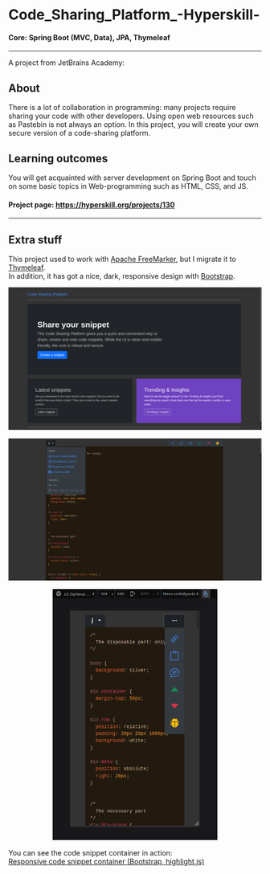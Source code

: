 # Code_Sharing_Platform_-Hyperskill-
  
#### Core: Spring Boot (MVC, Data), JPA, Thymeleaf
  
---  
  
A project from JetBrains Academy:  
  
## About  
  
There is a lot of collaboration in programming: many projects require sharing your code with other developers. Using open web resources such as Pastebin is not always an option. In this project, you will create your own secure version of a code-sharing platform.
  
## Learning outcomes  
  
You will get acquainted with server development on Spring Boot and touch on some basic topics in Web-programming such as HTML, CSS, and JS.
  
  
#### Project page: https://hyperskill.org/projects/130

---

## Extra stuff

This project used to work with [Apache FreeMarker](https://freemarker.apache.org/), but I migrate it to [Thymeleaf](https://www.thymeleaf.org/).  
In addition, it has got a nice, dark, responsive design with [Bootstrap](https://getbootstrap.com/).

![The home page of Code Sharing Platform](https://raw.githubusercontent.com/hu-zza/Code_Sharing_Platform_-Hyperskill-/master/media/index.png)


![Desktop view of a snippet](https://raw.githubusercontent.com/hu-zza/Code_Sharing_Platform_-Hyperskill-/master/media/desktop_code.png)

<p align="center">
  <img src="https://raw.githubusercontent.com/hu-zza/Code_Sharing_Platform_-Hyperskill-/master/media/mobile_code.png" alt="Mobile view of a snippet" height="500">
</p>

You can see the code snippet container in action:  
[Responsive code snippet container (Bootstrap, highlight.js)](https://codepen.io/hu-zza/full/eYWwqEO)
